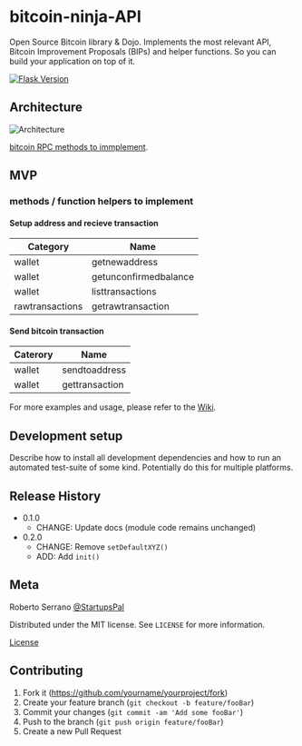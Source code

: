 # bitcoin-ninja-API
Open Source Bitcoin library &amp; Dojo. 
Implements the most relevant API, Bitcoin Improvement Proposals (BIPs) and helper functions. 
So you can  build your application on top of it.

[![Flask Version][flask-image]][flask-url]


## Architecture 

![Architecture](Arquitecture/190508-Arquitecture-v0.2.png)


[bitcoin RPC methods to immplement](https://github.com/bsg-dojo/bitcoin-ninja-API/blob/master/RPCMethodstoImplement.py).

## MVP

### methods / function helpers to implement


#### Setup address and recieve transaction

| Category        | Name                     |
| --------------- | ------------------------ |
| wallet          | getnewaddress            |
| wallet          | getunconfirmedbalance    |
| wallet          | listtransactions         |
| rawtransactions | getrawtransaction        |

#### Send bitcoin transaction 

| Caterory        | Name                     |
| --------------- |------------------------- |
| wallet          | sendtoaddress            |
| wallet          | gettransaction           |
 


For more examples and usage, please refer to the [Wiki](https://github.com/bsg-dojo/bitcoin-ninja-API/blob/master/RPCMethodstoImplement.py).

## Development setup

Describe how to install all development dependencies and how to run an automated test-suite of some kind. Potentially do this for multiple platforms.

## Release History

* 0.1.0
    * CHANGE: Update docs (module code remains unchanged)
* 0.2.0
    * CHANGE: Remove `setDefaultXYZ()`
    * ADD: Add `init()`

## Meta

Roberto Serrano [@StartupsPal](https://twitter.com/StarupsPal)

Distributed under the MIT license. See ``LICENSE`` for more information.

[License](https://github.com/bsg-dojo/bitcoin-ninja-API/blob/master/LICENSE)

## Contributing

1. Fork it (<https://github.com/yourname/yourproject/fork>)
2. Create your feature branch (`git checkout -b feature/fooBar`)
3. Commit your changes (`git commit -am 'Add some fooBar'`)
4. Push to the branch (`git push origin feature/fooBar`)
5. Create a new Pull Request

<!-- Markdown link & img dfn's -->
[flask-image]: https://img.shields.io/badge/1.0.2-Flask-green.svg 
[flask-url]: https://www.fullstackpython.com/flask.html
 
